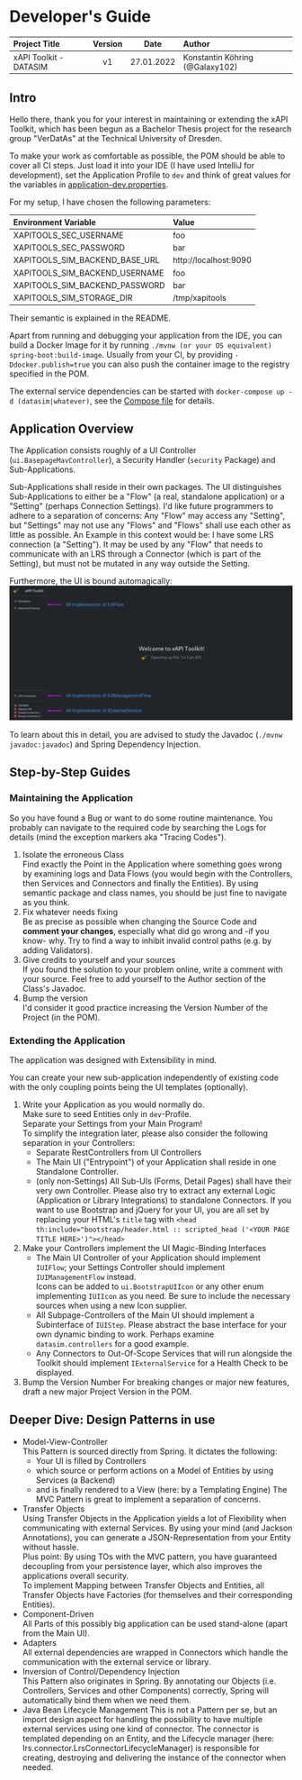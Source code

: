 # Developer's Guide

| Project Title          | Version |    Date    | Author                          |
|:-----------------------|:-------:|:----------:|:--------------------------------|
| xAPI Toolkit - DATASIM |   v1    | 27.01.2022 | Konstantin Köhring (@Galaxy102) |

## Intro

Hello there, thank you for your interest in maintaining or extending the xAPI Toolkit, 
which has been begun as a Bachelor Thesis project for the research group "VerDatAs"
at the Technical University of Dresden.

To make your work as comfortable as possible, the POM should be able to cover all CI steps.
Just load it into your IDE (I have used IntelliJ for development), set the Application Profile to `dev` 
and think of great values for the variables in [application-dev.properties](src/main/resources/application-dev.properties).

For my setup, I have chosen the following parameters:

| Environment Variable           | Value                 |
|:-------------------------------|:----------------------|
| XAPITOOLS_SEC_USERNAME         | foo                   |
| XAPITOOLS_SEC_PASSWORD         | bar                   |
| XAPITOOLS_SIM_BACKEND_BASE_URL | http://localhost:9090 |
| XAPITOOLS_SIM_BACKEND_USERNAME | foo                   |
| XAPITOOLS_SIM_BACKEND_PASSWORD | bar                   |
| XAPITOOLS_SIM_STORAGE_DIR      | /tmp/xapitools        |

Their semantic is explained in the README.

Apart from running and debugging your application from the IDE, you can build a Docker Image for it by running `./mvnw (or your OS equivalent) spring-boot:build-image`.
Usually from your CI, by providing `-Ddocker.publish=true` you can also push the container image to the registry specified in the POM.

The external service dependencies can be started with `docker-compose up -d (datasim|whatever)`, see the [Compose file](docker-compose.yml) for details.

## Application Overview

The Application consists roughly of a UI Controller (`ui.BasepageMavController`), a Security Handler (`security` Package) and Sub-Applications.

Sub-Applications shall reside in their own packages. 
The UI distinguishes Sub-Applications to either be a "Flow" (a real, standalone application) or a "Setting" (perhaps Connection Settings).
I'd like future programmers to adhere to a separation of concerns: 
Any "Flow" may access any "Setting", but "Settings" may not use any "Flows" and "Flows" shall use each other as little as possible.
An Example in this context would be: 
I have some LRS connection (a "Setting"). 
It may be used by any "Flow" that needs to communicate with an LRS through a Connector (which is part of the Setting), but must not be mutated in any way outside the Setting.

Furthermore, the UI is bound automagically:  
![](doc/autobind.png)

To learn about this in detail, you are advised to study the Javadoc (`./mvnw javadoc:javadoc`) and Spring Dependency Injection.

## Step-by-Step Guides

### Maintaining the Application

So you have found a Bug or want to do some routine maintenance.
You probably can navigate to the required code by searching the Logs for details (mind the exception markers aka "Tracing Codes").

1. Isolate the erroneous Class  
   Find exactly the Point in the Application where something goes wrong by examining logs and Data Flows (you would begin with the Controllers, then Services and Connectors and finally the Entities).
   By using semantic package and class names, you should be just fine to navigate as you think.
2. Fix whatever needs fixing  
   Be as precise as possible when changing the Source Code and **comment your changes**, especially what did go wrong and -if you know- why.
   Try to find a way to inhibit invalid control paths (e.g. by adding Validators).
3. Give credits to yourself and your sources  
   If you found the solution to your problem online, write a comment with your source. Feel free to add yourself to the Author section of the Class's Javadoc.
4. Bump the version  
   I'd consider it good practice increasing the Version Number of the Project (in the POM).

### Extending the Application

The application was designed with Extensibility in mind.

You can create your new sub-application independently of existing code with the only coupling points being the UI templates (optionally).

1. Write your Application as you would normally do.  
   Make sure to seed Entities only in `dev`-Profile.  
   Separate your Settings from your Main Program!  
   To simplify the integration later, please also consider the following separation in your Controllers:
   * Separate RestControllers from UI Controllers
   * The Main UI ("Entrypoint") of your Application shall reside in one Standalone Controller.
   * (only non-Settings) All Sub-UIs (Forms, Detail Pages) shall have their very own Controller.
   Please also try to extract any external Logic (Application or Library Integrations) to standalone Connectors.
   If you want to use Bootstrap and jQuery for your UI, you are all set by replacing your HTML's `title` tag with
   `<head th:include="bootstrap/header.html :: scripted_head ('<YOUR PAGE TITLE HERE>')"></head>`
2. Make your Controllers implement the UI Magic-Binding Interfaces  
   * The Main UI Controller of your Application should implement `IUIFlow`; your Settings Controller should implement `IUIManagementFlow` instead.  
     Icons can be added to `ui.BootstrapUIIcon` or any other enum implementing `IUIIcon` as you need. Be sure to include the necessary sources when using a new Icon supplier.
   * All Subpage-Controllers of the Main UI should implement a Subinterface of `IUIStep`. Please abstract the base interface for your own dynamic binding to work.
     Perhaps examine `datasim.controllers` for a good example.
   * Any Connectors to Out-Of-Scope Services that will run alongside the Toolkit should implement `IExternalService` for a Health Check to be displayed.
3. Bump the Version Number
   For breaking changes or major new features, draft a new major Project Version in the POM.

## Deeper Dive: Design Patterns in use

* Model-View-Controller  
  This Pattern is sourced directly from Spring. It dictates the following:
  * Your UI is filled by Controllers
  * which source or perform actions on a Model of Entities by using Services (a Backend)
  * and is finally rendered to a View (here: by a Templating Engine)
  The MVC Pattern is great to implement a separation of concerns.
* Transfer Objects  
  Using Transfer Objects in the Application yields a lot of Flexibility when communicating with external Services.
  By using your mind (and Jackson Annotations), you can generate a JSON-Representation from your Entity without hassle.  
  Plus point: By using TOs with the MVC pattern, you have guaranteed decoupling from your persistence layer, which also improves the applications overall security.  
  To implement Mapping between Transfer Objects and Entities, all Transfer Objects have Factories (for themselves and their corresponding Entities).
* Component-Driven  
  All Parts of this possibly big application can be used stand-alone (apart from the Main UI).
* Adapters  
  All external dependencies are wrapped in Connectors which handle the communication with the external service or library.
* Inversion of Control/Dependency Injection  
  This Pattern also originates in Spring.
  By annotating our Objects (i.e. Controllers, Services and other Components) correctly, Spring will automatically bind them when we need them.
* Java Bean Lifecycle Management
  This is not a Pattern per se, but an import design aspect for handling the possibility to have multiple external services using one kind of connector.
  The connector is templated depending on an Entity, and the Lifecycle manager (here: lrs.connector.LrsConnectorLifecycleManager) is responsible 
  for creating, destroying and delivering the instance of the connector when needed.
